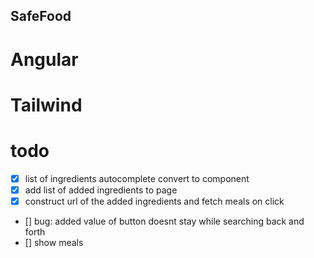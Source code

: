 ## SafeFood
# Angular
# Tailwind

# todo 
- [x] list of ingredients autocomplete convert to component
- [x] add list of added ingredients to page
- [x] construct url of the added ingredients and fetch meals on click
- []  bug: added value of button doesnt stay while searching back and forth
- [] show meals